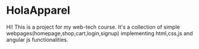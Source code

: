 # HolaApparel
Hi! This is a project for my web-tech course. It's a collection of simple webpages(homepage,shop,cart,login,signup) implementing html,css,js and angular js functionalities.
